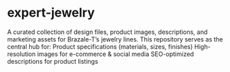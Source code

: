 # expert-jewelry
A curated collection of design files, product images, descriptions, and marketing assets for Brazale-T’s jewelry lines. This repository serves as the central hub for:  Product specifications (materials, sizes, finishes)  High-resolution images for e-commerce &amp; social media  SEO-optimized descriptions for product listings  
